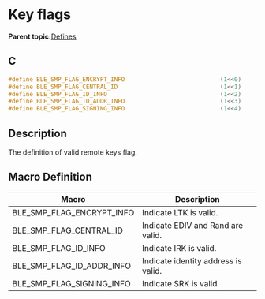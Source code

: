 # Key flags

**Parent topic:**[Defines](GUID-8C116D0F-C421-409F-9AB8-6CF140580F8B.md)

## C

```c
#define BLE_SMP_FLAG_ENCRYPT_INFO                           (1<<0)
#define BLE_SMP_FLAG_CENTRAL_ID                             (1<<1)
#define BLE_SMP_FLAG_ID_INFO                                (1<<2)
#define BLE_SMP_FLAG_ID_ADDR_INFO                           (1<<3)
#define BLE_SMP_FLAG_SIGNING_INFO                           (1<<4)
```

## Description

The definition of valid remote keys flag.

## Macro Definition

|Macro|Description|
|-----|-----------|
|BLE\_SMP\_FLAG\_ENCRYPT\_INFO|Indicate LTK is valid.|
|BLE\_SMP\_FLAG\_CENTRAL\_ID|Indicate EDIV and Rand are valid.|
|BLE\_SMP\_FLAG\_ID\_INFO|Indicate IRK is valid.|
|BLE\_SMP\_FLAG\_ID\_ADDR\_INFO|Indicate identity address is valid.|
|BLE\_SMP\_FLAG\_SIGNING\_INFO|Indicate SRK is valid.|

